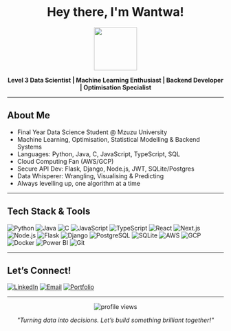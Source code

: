 <h1 align="center">Hey there, I'm Wantwa! </h1>

<p align="center">
  <img src="https://media.giphy.com/media/3o7TKtnuHOHHUjR38Y/giphy.gif…" width="100" height="100">
</p>

<p align="center">
  <b>Level 3 Data Scientist | Machine Learning Enthusiast | Backend Developer | Optimisation Specialist</b>
</p>

---

##  About Me

-  Final Year Data Science Student @ Mzuzu University
-  Machine Learning, Optimisation, Statistical Modelling & Backend Systems
-  Languages: Python, Java, C, JavaScript, TypeScript, SQL
-  Cloud Computing Fan (AWS/GCP)
-  Secure API Dev: Flask, Django, Node.js, JWT, SQLite/Postgres
-  Data Whisperer: Wrangling, Visualising & Predicting
-  Always levelling up, one algorithm at a time

---

##  Tech Stack & Tools

![Python](https://img.shields.io/badge/Python-3776AB?style=flat&logo=python&logoColor=green…)
![Java](https://img.shields.io/badge/Java-007396?style=flat&logo=java&logoColor=white…)
![C](https://img.shields.io/badge/C-00599C?style=flat&logo=c&logoColor=white…)
![JavaScript](https://img.shields.io/badge/JavaScript-F7DF1E?style=flat&logo=javascript&logoColor=black…)
![TypeScript](https://img.shields.io/badge/TypeScript-3178C6?style=flat&logo=typescript&logoColor=white…)
![React](https://img.shields.io/badge/React-61DAFB?style=flat&logo=react&logoColor=black…)
![Next.js](https://img.shields.io/badge/Next.js-000000?style=flat&logo=nextdotjs&logoColor=white…)
![Node.js](https://img.shields.io/badge/Node.js-339933?style=flat&logo=nodedotjs&logoColor=white…)
![Flask](https://img.shields.io/badge/Flask-000000?style=flat&logo=flask&logoColor=white…)
![Django](https://img.shields.io/badge/Django-092E20?style=flat&logo=django&logoColor=white…)
![PostgreSQL](https://img.shields.io/badge/PostgreSQL-336791?style=flat&logo=postgresql&logoColor=white…)
![SQLite](https://img.shields.io/badge/SQLite-003B57?style=flat&logo=sqlite&logoColor=white…)
![AWS](https://img.shields.io/badge/AWS-232F3E?style=flat&logo=amazon-aws&logoColor=white…)
![GCP](https://img.shields.io/badge/GCP-4285F4?style=flat&logo=google-cloud&logoColor=white…)
![Docker](https://img.shields.io/badge/Docker-2496ED?style=flat&logo=docker&logoColor=white…)
![Power BI](https://img.shields.io/badge/Power%20BI-F2C811?style=flat&logo=powerbi&logoColor=black…)
![Git](https://img.shields.io/badge/Git-F05032?style=flat&logo=git&logoColor=white…)

---

##  Let’s Connect!

[![LinkedIn](https://img.shields.io/badge/LinkedIn-blue?style=flat&logo=linkedin&logoColor=white)](https://www.linkedin.com/in/YOUR-LINKEDIN/…)
[![Email](https://img.shields.io/badge/Email-D14836?style=flat&logo=gmail&logoColor=white)](mailto:YOUR-EMAIL@gmail.com…)
[![Portfolio](https://img.shields.io/badge/Portfolio-000000?style=flat&logo=About.me&logoColor=white)](https://your-portfolio-link.com…)

---

<p align="center">
  <img src="https://komarev.com/ghpvc/?username=YOUR-GITHUB-USERNAME&label=Profile%20views&color=0e75b6&style=flat…" alt="profile views" />
</p>

<p align="center">
  <i>"Turning data into decisions. Let’s build something brilliant together!"</i>
</p>
